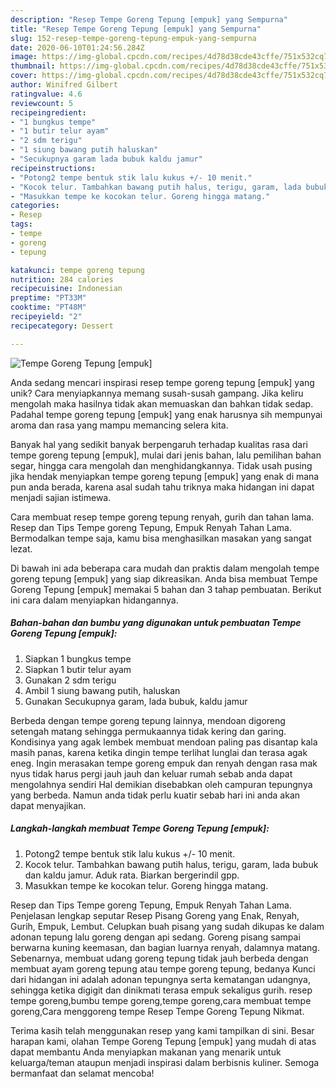 ```yaml
---
description: "Resep Tempe Goreng Tepung [empuk] yang Sempurna"
title: "Resep Tempe Goreng Tepung [empuk] yang Sempurna"
slug: 152-resep-tempe-goreng-tepung-empuk-yang-sempurna
date: 2020-06-10T01:24:56.284Z
image: https://img-global.cpcdn.com/recipes/4d78d38cde43cffe/751x532cq70/tempe-goreng-tepung-empuk-foto-resep-utama.jpg
thumbnail: https://img-global.cpcdn.com/recipes/4d78d38cde43cffe/751x532cq70/tempe-goreng-tepung-empuk-foto-resep-utama.jpg
cover: https://img-global.cpcdn.com/recipes/4d78d38cde43cffe/751x532cq70/tempe-goreng-tepung-empuk-foto-resep-utama.jpg
author: Winifred Gilbert
ratingvalue: 4.6
reviewcount: 5
recipeingredient:
- "1 bungkus tempe"
- "1 butir telur ayam"
- "2 sdm terigu"
- "1 siung bawang putih haluskan"
- "Secukupnya garam lada bubuk kaldu jamur"
recipeinstructions:
- "Potong2 tempe bentuk stik lalu kukus +/- 10 menit."
- "Kocok telur. Tambahkan bawang putih halus, terigu, garam, lada bubuk dan kaldu jamur. Aduk rata. Biarkan bergerindil gpp."
- "Masukkan tempe ke kocokan telur. Goreng hingga matang."
categories:
- Resep
tags:
- tempe
- goreng
- tepung

katakunci: tempe goreng tepung 
nutrition: 284 calories
recipecuisine: Indonesian
preptime: "PT33M"
cooktime: "PT48M"
recipeyield: "2"
recipecategory: Dessert

---
```



![Tempe Goreng Tepung [empuk]](https://img-global.cpcdn.com/recipes/4d78d38cde43cffe/751x532cq70/tempe-goreng-tepung-empuk-foto-resep-utama.jpg)

Anda sedang mencari inspirasi resep tempe goreng tepung [empuk] yang unik? Cara menyiapkannya memang susah-susah gampang. Jika keliru mengolah maka hasilnya tidak akan memuaskan dan bahkan tidak sedap. Padahal tempe goreng tepung [empuk] yang enak harusnya sih mempunyai aroma dan rasa yang mampu memancing selera kita.

Banyak hal yang sedikit banyak berpengaruh terhadap kualitas rasa dari tempe goreng tepung [empuk], mulai dari jenis bahan, lalu pemilihan bahan segar, hingga cara mengolah dan menghidangkannya. Tidak usah pusing jika hendak menyiapkan tempe goreng tepung [empuk] yang enak di mana pun anda berada, karena asal sudah tahu triknya maka hidangan ini dapat menjadi sajian istimewa.

Cara membuat resep tempe goreng tepung renyah, gurih dan tahan lama. Resep dan Tips Tempe goreng Tepung, Empuk Renyah Tahan Lama. Bermodalkan tempe saja, kamu bisa menghasilkan masakan yang sangat lezat.


Di bawah ini ada beberapa cara mudah dan praktis dalam mengolah tempe goreng tepung [empuk] yang siap dikreasikan. Anda bisa membuat Tempe Goreng Tepung [empuk] memakai 5 bahan dan 3 tahap pembuatan. Berikut ini cara dalam menyiapkan hidangannya.

<!--inarticleads1-->

##### Bahan-bahan dan bumbu yang digunakan untuk pembuatan Tempe Goreng Tepung [empuk]:

1. Siapkan 1 bungkus tempe
1. Siapkan 1 butir telur ayam
1. Gunakan 2 sdm terigu
1. Ambil 1 siung bawang putih, haluskan
1. Gunakan Secukupnya garam, lada bubuk, kaldu jamur


Berbeda dengan tempe goreng tepung lainnya, mendoan digoreng setengah matang sehingga permukaannya tidak kering dan garing. Kondisinya yang agak lembek membuat mendoan paling pas disantap kala masih panas, karena ketika dingin tempe terlihat lunglai dan terasa agak eneg. Ingin merasakan tempe goreng empuk dan renyah dengan rasa mak nyus tidak harus pergi jauh jauh dan keluar rumah sebab anda dapat mengolahnya sendiri Hal demikian disebabkan oleh campuran tepungnya yang berbeda. Namun anda tidak perlu kuatir sebab hari ini anda akan dapat menyajikan. 

<!--inarticleads2-->

##### Langkah-langkah membuat Tempe Goreng Tepung [empuk]:

1. Potong2 tempe bentuk stik lalu kukus +/- 10 menit.
1. Kocok telur. Tambahkan bawang putih halus, terigu, garam, lada bubuk dan kaldu jamur. Aduk rata. Biarkan bergerindil gpp.
1. Masukkan tempe ke kocokan telur. Goreng hingga matang.


Resep dan Tips Tempe goreng Tepung, Empuk Renyah Tahan Lama. Penjelasan lengkap seputar Resep Pisang Goreng yang Enak, Renyah, Gurih, Empuk, Lembut. Celupkan buah pisang yang sudah dikupas ke dalam adonan tepung lalu goreng dengan api sedang. Goreng pisang sampai berwarna kuning keemasan, dan bagian luarnya renyah, dalamnya matang. Sebenarnya, membuat udang goreng tepung tidak jauh berbeda dengan membuat ayam goreng tepung atau tempe goreng tepung, bedanya Kunci dari hidangan ini adalah adonan tepungnya serta kematangan udangnya, sehingga ketika digigit dan dinikmati terasa empuk sekaligus gurih. resep tempe goreng,bumbu tempe goreng,tempe goreng,cara membuat tempe goreng,Cara menggoreng tempe Resep Tempe Goreng Tepung Nikmat. 

Terima kasih telah menggunakan resep yang kami tampilkan di sini. Besar harapan kami, olahan Tempe Goreng Tepung [empuk] yang mudah di atas dapat membantu Anda menyiapkan makanan yang menarik untuk keluarga/teman ataupun menjadi inspirasi dalam berbisnis kuliner. Semoga bermanfaat dan selamat mencoba!
